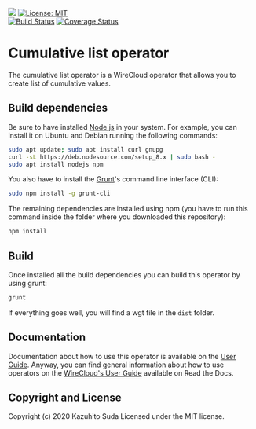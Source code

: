 [![](https://nexus.lab.fiware.org/repository/raw/public/badges/chapters/visualization.svg)](https://www.fiware.org/developers/catalogue/)
[![License: MIT](https://img.shields.io/github/license/lets-fiware/cumulative-list-operator.svg)](https://opensource.org/licenses/MIT)<br/>
[![Build Status](https://travis-ci.org/lets-fiware/cumulative-list-operator.svg?branch=master)](https://travis-ci.org/lets-fiware/cumulative-list-operator)
[![Coverage Status](https://coveralls.io/repos/github/lets-fiware/cumulative-list-operator/badge.svg)](https://coveralls.io/github/lets-fiware/cumulative-list-operator)

# Cumulative list operator

The cumulative list operator is a WireCloud operator that allows you to create list of cumulative values.

## Build dependencies

Be sure to have installed [Node.js](https://nodejs.org/) in your system. For example, you can install it on Ubuntu and Debian running the following commands:

```bash
sudo apt update; sudo apt install curl gnupg
curl -sL https://deb.nodesource.com/setup_8.x | sudo bash -
sudo apt install nodejs npm 
```

You also have to install the [Grunt](https://gruntjs.com/)'s command line interface (CLI):

```bash
sudo npm install -g grunt-cli
```

The remaining dependencies are installed using npm (you have to run this command
inside the folder where you downloaded this repository):

```bash
npm install
```


## Build

Once installed all the build dependencies you can build this operator by using grunt:

```bash
grunt
```

If everything goes well, you will find a wgt file in the `dist` folder.


## Documentation

Documentation about how to use this operator is available on the
[User Guide](src/doc/userguide.md). Anyway, you can find general information
about how to use operators on the
[WireCloud's User Guide](https://wirecloud.readthedocs.io/en/stable/user_guide/)
available on Read the Docs.

## Copyright and License

Copyright (c) 2020 Kazuhito Suda
Licensed under the MIT license.
